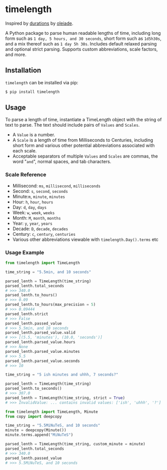 # timelength
Inspired by [durations](https://github.com/oleiade/durations) by [oleiade](https://github.com/oleiade).

A Python package to parse human readable lengths of time, including long form such as `1 day, 5 hours, and 30 seconds`, short form such as `1d5h30s`, and a mix thereof such as `1 day 5h 30s`. Includes default relaxed parsing and optional strict parsing. Supports custom abbreviations, scale factors, and more.

## Installation
`timelength` can be installed via pip:
```bash
$ pip install timelength
```

## Usage
To parse a length of time, instantiate a TimeLength object with the string of text to parse. The text should include pairs of `Values` and `Scales`.
* A `Value` is a number.
* A `Scale` is a length of time from Milliseconds to Centuries, including short form and various other potential abbreviations associated with each scale.
* Acceptable separators of multiple  `Values` and `Scales` are commas, the word "`and`", normal spaces, and tab characters.

### Scale Reference
* Millisecond: `ms`, `millisecond`, `milliseconds`
* Second: `s`, `second`, `seconds`
* Minute:`m`, `minute`, `minutes`
* Hour: `h`, `hour`, `hours`
* Day: `d`, `day`, `days`
* Week: `w`, `week`, `weeks`
* Month: `M`, `month`, `months`
* Year: `y`, `year`, `years`
* Decade: `D`, `decade`, `decades`
* Century: `c`, `century`, `centuries`
* Various other abbreviations viewable with `timelength.Day().terms` etc

### Usage Example
```python
from timelength import TimeLength

time_string = "5.5min, and 10 seconds"

parsed_lenth = TimeLength(time_string)
parsed_lenth.total_seconds
# >>> 340.0
parsed_lenth.to_hours()
# >>> 0.09
parsed_lenth.to_hours(max_precision = 5)
# >>> 0.09444
parsed_lenth.strict
# >>> False
parsed_lenth.passed_value
# >>> 5.5min, and 10 seconds
parsed_lenth.parsed_value.valid
# >>> [(5.5, 'minutes'), (10.0, 'seconds')]
parsed_lenth.parsed_value.hours
# >>> None
parsed_lenth.parsed_value.minutes
# >>> 5.5
parsed_lenth.parsed_value.seconds
# >>> 10

time_string = "5 ish minutes and uhhh, 7 seconds?"

parsed_lenth = TimeLength(time_string)
parsed_lenth.to_seconds()
# >>> 307.0
parsed_lenth = TimeLength(time_string, strict = True)
# >>> InvalidValue: ... contains invalid values: ['ish', 'uhhh', '?']
```
```python
from timelength import TimeLength, Minute
from copy import deepcopy

time_string = "5.5MiNuTeS, and 10 seconds"
minute = deepcopy(Minute())
minute.terms.append("MiNuTeS")

parsed_lenth = TimeLength(time_string, custom_minute = minute)
parsed_lenth.total_seconds
# >>> 340.0
parsed_lenth.passed_value
# >>> 5.5MiNuTeS, and 10 seconds
```